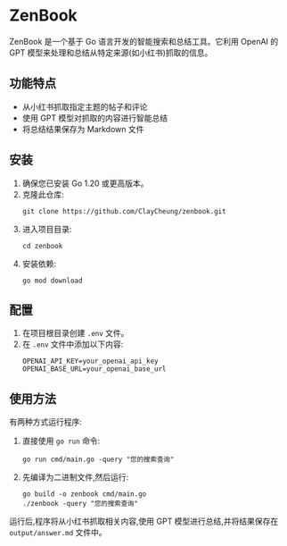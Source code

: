 # ZenBook

ZenBook 是一个基于 Go 语言开发的智能搜索和总结工具。它利用 OpenAI 的 GPT 模型来处理和总结从特定来源(如小红书)抓取的信息。

## 功能特点

- 从小红书抓取指定主题的帖子和评论
- 使用 GPT 模型对抓取的内容进行智能总结
- 将总结结果保存为 Markdown 文件

## 安装

1. 确保您已安装 Go 1.20 或更高版本。
2. 克隆此仓库:
   ```
   git clone https://github.com/ClayCheung/zenbook.git
   ```
3. 进入项目目录:
   ```
   cd zenbook
   ```
4. 安装依赖:
   ```
   go mod download
   ```

## 配置

1. 在项目根目录创建 `.env` 文件。
2. 在 `.env` 文件中添加以下内容:
   ```
   OPENAI_API_KEY=your_openai_api_key
   OPENAI_BASE_URL=your_openai_base_url
   ```

## 使用方法

有两种方式运行程序:

1. 直接使用 `go run` 命令:
   ```
   go run cmd/main.go -query "您的搜索查询"
   ```

2. 先编译为二进制文件,然后运行:
   ```
   go build -o zenbook cmd/main.go
   ./zenbook -query "您的搜索查询"
   ```

运行后,程序将从小红书抓取相关内容,使用 GPT 模型进行总结,并将结果保存在 `output/answer.md` 文件中。
